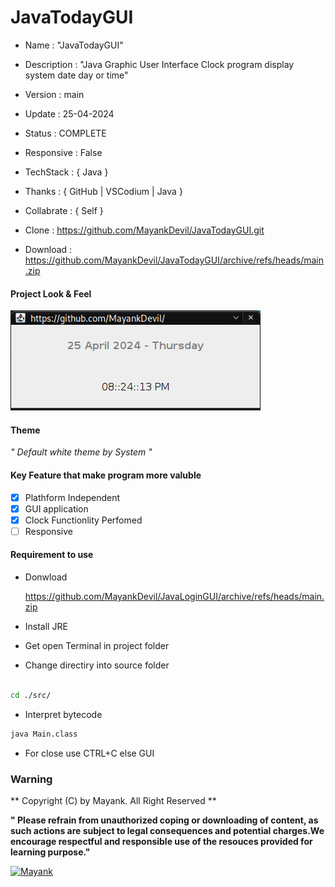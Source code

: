 # JavaTodayGUI

- Name : "JavaTodayGUI"

- Description : "Java Graphic User Interface Clock program display system date day or time"

- Version : main

- Update : 25-04-2024

- Status : COMPLETE

- Responsive : False

- TechStack : { Java }

- Thanks : { GitHub | VSCodium | Java }

- Collabrate : { Self }

- Clone : https://github.com/MayankDevil/JavaTodayGUI.git

- Download : https://github.com/MayankDevil/JavaTodayGUI/archive/refs/heads/main.zip

#### Project Look & Feel

![NETWORK_ERROR](./lib/image/Today.png)

#### Theme

_" Default white theme by System "_

#### Key Feature that make program more valuble

- [x] Plathform Independent
- [x] GUI application
- [x] Clock Functionlity Perfomed
- [ ] Responsive

#### Requirement to use

-  Donwload

   <https://github.com/MayankDevil/JavaLoginGUI/archive/refs/heads/main.zip>
   
-  Install JRE
   
-  Get open Terminal in project folder

-  Change directiry into source folder

```sh

cd ./src/

```

-  Interpret bytecode

```sh
java Main.class
```

- For close use CTRL+C else GUI


### Warning

** Copyright (C) by Mayank. All Right Reserved **

__" Please refrain from unauthorized coping or downloading of content, as such actions are subject to legal consequences and potential charges.We encourage respectful and responsible use of the resouces provided for learning purpose."__

[![Mayank](https://img.shields.io/badge/MayankDevil-FF0000?style=for-the-badge&logo=github&logoColor=white)](https://github.com/MayankDevil/)


